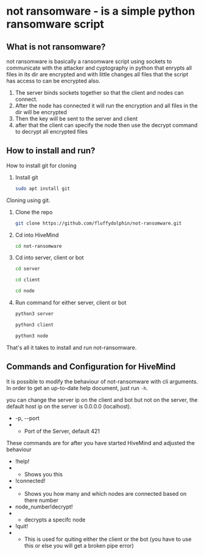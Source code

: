 # not ransomware - is a simple python ransomware script

## What is not ransomware?
not ransomware is basically a ransomware script using sockets to communicate with the attacker and cyptography in python that enrypts all files in its dir are encrypted and with little changes all files that the script has access to can be encrypted also.

1. The server binds sockets together so that the client and nodes can connect.
2. After the node has connected it will run the encryption and all files in the dir will be encrypted
3. Then the key will be sent to the server and client
4. after that the client can specify the node then use the decrypt command to decrypt all encrypted files

## How to install and run?

How to install git for cloning

1. Install git
   ```sh
   sudo apt install git
   ```



Cloning using git.

1. Clone the repo
   ```sh
   git clone https://github.com/fluffydolphin/not-ransomware.git
   ```
   
2. Cd into HiveMind
   ```sh
   cd not-ransomware
   ```
   
2. Cd into server, client or bot
   ```sh
   cd server
   ```
   ```sh
   cd client
   ```
   ```sh
   cd node
   ```
3. Run command for either server, client or bot
   ```sh
   python3 server
   ```
   ```sh
   python3 client
   ```
   ```sh
   python3 node
   ```
  
That's all it takes to install and run not-ransomware.

## Commands and Configuration for HiveMind
It is possible to modify the behaviour of not-ransomware with cli
arguments. In order to get an up-to-date help document, just run
`-h`.

you can change the server ip on the client and bot but not on the server, the default host ip on the server is 0.0.0.0 (localhost).

* -p, --port
* * Port of the Server, default 421


These commands are for after you have started HiveMind and adjusted the behaviour

* !help!
* * Shows you this
* !connected!
* * Shows you how many and which nodes are connected based on there number
* node_number!decrypt!
* * decrypts a specifc node
* !quit!
* * This is used for quiting either the client or the bot (you have to use this or else you will get a broken pipe error) 
